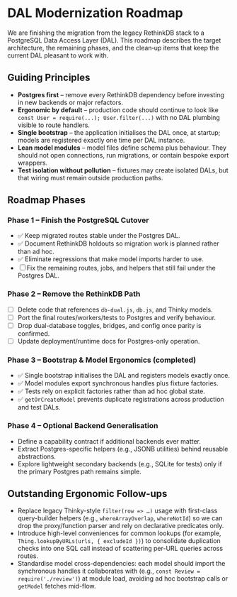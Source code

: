# DAL Modernization Roadmap

We are finishing the migration from the legacy RethinkDB stack to a PostgreSQL
Data Access Layer (DAL). This roadmap describes the target architecture, the
remaining phases, and the clean‑up items that keep the current DAL pleasant to
work with.

## Guiding Principles

- **Postgres first** – remove every RethinkDB dependency before investing in
  new backends or major refactors.
- **Ergonomic by default** – production code should continue to look like
  `const User = require(...); User.filter(...)` with no DAL plumbing visible to
  route handlers.
- **Single bootstrap** – the application initialises the DAL once, at startup;
  models are registered exactly one time per DAL instance.
- **Lean model modules** – model files define schema plus behaviour. They
  should not open connections, run migrations, or contain bespoke export
  wrappers.
- **Test isolation without pollution** – fixtures may create isolated DALs, but
  that wiring must remain outside production paths.

## Roadmap Phases

### Phase 1 – Finish the PostgreSQL Cutover

- ✅ Keep migrated routes stable under the Postgres DAL.
- ✅ Document RethinkDB holdouts so migration work is planned rather than ad
  hoc.
- ✅ Eliminate regressions that make model imports harder to use.
- ☐ Fix the remaining routes, jobs, and helpers that still fail under the
  Postgres DAL.

### Phase 2 – Remove the RethinkDB Path

- ☐ Delete code that references `db-dual.js`, `db.js`, and Thinky models.
- ☐ Port the final routes/workers/tests to Postgres and verify behaviour.
- ☐ Drop dual-database toggles, bridges, and config once parity is confirmed.
- ☐ Update deployment/runtime docs for Postgres-only operation.

### Phase 3 – Bootstrap & Model Ergonomics (completed)

- ✅ Single bootstrap initialises the DAL and registers models exactly once.
- ✅ Model modules export synchronous handles plus fixture factories.
- ✅ Tests rely on explicit factories rather than ad hoc global state.
- ✅ `getOrCreateModel` prevents duplicate registrations across production and
     test DALs.

### Phase 4 – Optional Backend Generalisation

- Define a capability contract if additional backends ever matter.
- Extract Postgres-specific helpers (e.g., JSONB utilities) behind reusable
  abstractions.
- Explore lightweight secondary backends (e.g., SQLite for tests) only if the
  primary Postgres path remains simple.

## Outstanding Ergonomic Follow-ups

- Replace legacy Thinky-style `filter(row => …)` usage with first-class
  query-builder helpers (e.g., `whereArrayOverlap`, `whereNotId`) so we can
  drop the proxy/function parser and rely on declarative predicates only.
- Introduce high-level conveniences for common lookups (for example,
  `Thing.lookupByURLs(urls, { excludeId })`) to consolidate duplication checks
  into one SQL call instead of scattering per-URL queries across routes.
- Standardise model cross-dependencies: each model should import the
  synchronous handles it collaborates with (e.g., `const Review = require('./review')`)
  at module load, avoiding ad hoc bootstrap calls or `getModel` fetches mid-flow.
